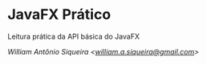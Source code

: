 # 

# 

# 

# 

# JavaFX Prático

Leitura prática da API básica do JavaFX





















_William Antônio Siqueira &lt;william.a.siqueira@gmail.com&gt;_

